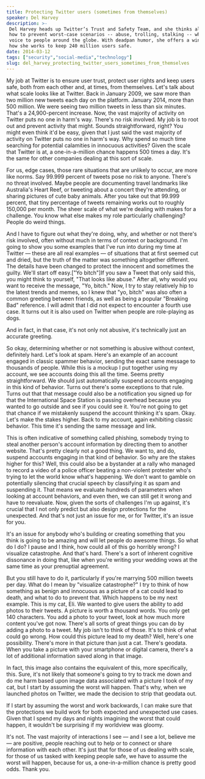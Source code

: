 ```yaml
---
title: Protecting Twitter users (sometimes from themselves)
speaker: Del Harvey
description: >-
 Del Harvey heads up Twitter’s Trust and Safety Team, and she thinks all day about
 how to prevent worst-case scenarios -- abuse, trolling, stalking -- while giving
 voice to people around the globe. With deadpan humor, she offers a window into
 how she works to keep 240 million users safe.
date: 2014-03-12
tags: ["security","social-media","technology"]
slug: del_harvey_protecting_twitter_users_sometimes_from_themselves
---
```


My job at Twitter is to ensure user trust, protect user rights and keep users safe, both
from each other and, at times, from themselves. Let's talk about what scale looks like at
Twitter. Back in January 2009, we saw more than two million new tweets each day on the
platform. January 2014, more than 500 million. We were seeing two million tweets in less
than six minutes. That's a 24,900-percent increase. Now, the vast majority of activity on
Twitter puts no one in harm's way. There's no risk involved. My job is to root out and
prevent activity that might. Sounds straightforward, right? You might even think it'd be
easy, given that I just said the vast majority of activity on Twitter puts no one in
harm's way. Why spend so much time searching for potential calamities in innocuous
activities? Given the scale that Twitter is at, a one-in-a-million chance happens 500
times a day. It's the same for other companies dealing at this sort of
scale.

For us, edge cases, those rare situations that are unlikely to occur, are more like norms.
Say 99.999 percent of tweets pose no risk to anyone. There's no threat involved. Maybe
people are documenting travel landmarks like Australia's Heart Reef, or tweeting about a
concert they're attending, or sharing pictures of cute baby animals. After you take out
that 99.999 percent, that tiny percentage of tweets remaining works out to roughly 150,000
per month. The sheer scale of what we're dealing with makes for a challenge. You know what
else makes my role particularly challenging? People do weird things. 

And I have to figure out what they're doing, why, and whether or not there's risk
involved, often without much in terms of context or background. I'm going to show you some
examples that I've run into during my time at Twitter — these are all real examples — of
situations that at first seemed cut and dried, but the truth of the matter was something
altogether different. The details have been changed to protect the innocent and sometimes
the guilty. We'll start off easy.["Yo bitch"]If you saw a Tweet that only said this, you
might think to yourself, "That looks like abuse." After all, why would you want to receive
the message, "Yo, bitch." Now, I try to stay relatively hip to the latest trends and
memes, so I knew that "yo, bitch" was also often a common greeting between friends, as
well as being a popular "Breaking Bad" reference. I will admit that I did not expect to
encounter a fourth use case. It turns out it is also used on Twitter when people are
role-playing as dogs.

And in fact, in that case, it's not only not abusive, it's technically just an accurate
greeting. 

So okay, determining whether or not something is abusive without context, definitely
hard. Let's look at spam. Here's an example of an account engaged in classic spammer
behavior, sending the exact same message to thousands of people. While this is a mockup I
put together using my account, we see accounts doing this all the time. Seems pretty
straightforward. We should just automatically suspend accounts engaging in this kind of
behavior. Turns out there's some exceptions to that rule. Turns out that that message
could also be a notification you signed up for that the International Space Station is
passing overhead because you wanted to go outside and see if you could see it. You're not
going to get that chance if we mistakenly suspend the account thinking it's spam. Okay.
Let's make the stakes higher. Back to my account, again exhibiting classic behavior. This
time it's sending the same message and link.

This is often indicative of something called phishing, somebody trying to steal another
person's account information by directing them to another website. That's pretty clearly
not a good thing. We want to, and do, suspend accounts engaging in that kind of behavior.
So why are the stakes higher for this? Well, this could also be a bystander at a rally who
managed to record a video of a police officer beating a non-violent protester who's trying
to let the world know what's happening. We don't want to gamble on potentially silencing
that crucial speech by classifying it as spam and suspending it. That means we evaluate
hundreds of parameters when looking at account behaviors, and even then, we can still get
it wrong and have to reevaluate. Now, given the sorts of challenges I'm up against, it's
crucial that I not only predict but also design protections for the unexpected. And that's
not just an issue for me, or for Twitter, it's an issue for you.

It's an issue for anybody who's building or creating something that you think is going to
be amazing and will let people do awesome things. So what do I do? I pause and I think,
how could all of this go horribly wrong? I visualize catastrophe. And that's hard. There's
a sort of inherent cognitive dissonance in doing that, like when you're writing your
wedding vows at the same time as your prenuptial agreement. 

But you still have to do it, particularly if you're marrying 500 million tweets per day.
What do I mean by "visualize catastrophe?" I try to think of how something as benign and
innocuous as a picture of a cat could lead to death, and what to do to prevent that. Which
happens to be my next example. This is my cat, Eli. We wanted to give users the ability to
add photos to their tweets. A picture is worth a thousand words. You only get 140
characters. You add a photo to your tweet, look at how much more content you've got now.
There's all sorts of great things you can do by adding a photo to a tweet. My job isn't to
think of those. It's to think of what could go wrong. How could this picture lead to my
death? Well, here's one possibility. There's more in that picture than just a cat. There's
geodata. When you take a picture with your smartphone or digital camera, there's a lot of
additional information saved along in that image.

In fact, this image also contains the equivalent of this, more specifically, this. Sure,
it's not likely that someone's going to try to track me down and do me harm based upon
image data associated with a picture I took of my cat, but I start by assuming the worst
will happen. That's why, when we launched photos on Twitter, we made the decision to strip
that geodata out. 

If I start by assuming the worst and work backwards, I can make sure that the protections
we build work for both expected and unexpected use cases. Given that I spend my days and
nights imagining the worst that could happen, it wouldn't be surprising if my worldview
was gloomy. 

It's not. The vast majority of interactions I see — and I see a lot, believe me — are
positive, people reaching out to help or to connect or share information with each other.
It's just that for those of us dealing with scale, for those of us tasked with keeping
people safe, we have to assume the worst will happen, because for us, a one-in-a-million
chance is pretty good odds. Thank you.

<!--
ad_duration=3.33
comment_count=93
event="TED2014"
external_start_time=0
intro_duration=11.82
is_subtitle_required="False"
is_talk_featured="True"
language="en"
language_swap="False"
native_language="en"
number_of_related_talks=6
number_of_speakers=1
number_of_subtitled_videos=26
number_of_tags=3
number_of_talk_download_languages=26
number_of_talk_more_resources=0
number_of_talk_recommendations=0
number_of_talks_take_actions=0
post_ad_duration=0.83
published_timestamp="2014-03-27 14:32:54"
recording_date="2014-03-12"
speaker_description="Security maven"
speaker_is_published=1
speaker_name="Del Harvey"
talk_name="Protecting Twitter users (sometimes from themselves)"
talks_tags=["security","social-media","technology"]
url_photo_speaker="https://pe.tedcdn.com/images/ted/9ca6d481cc8c55d3d10ebf2bbd5122e66c25df2a_254x191.jpg"
url_photo_talk="https://s3.amazonaws.com/talkstar-photos/uploads/ba715c07-e68c-4b01-afa4-7be79b84dbbe/DelHarvey_2014-embed.jpg"
url_webpage="https://www.ted.com/talks/del_harvey_protecting_twitter_users_sometimes_from_themselves"
video_type_name="TED Stage Talk"
-->